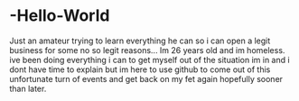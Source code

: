 # -Hello-World
Just an amateur trying to learn everything he can so i can open a legit business for some no so legit reasons...
Im 26 years old and im homeless. ive been doing everything i can to get myself out of the situation im in and i dont have time to explain but im here to use github to come out of this unfortunate turn of events and get back on my fet again hopefully sooner than later.

